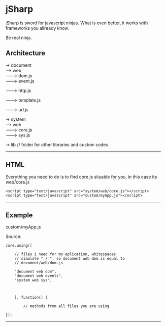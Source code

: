 jSharp
======

jSharp is sword for javascript ninjas.
What is even better, it works with frameworks you allready know.

Be real ninja.

Architecture
-------------------------------------------------------------------------

-> document		
--> web		
---> dom.js		
---> event.js

---> http.js

---> template.js

---> url.js
	
-> system	
--> web		
---> core.js	
---> sys.js	
 	
-> lib // folder for other libraries and custom codes

-------------------------------------------------------------------------
HTML
-------------------------------------------------------------------------

Everything you need to do is to find core.js
situable for you, in this case its web/core.js

````
<script type="text/javascript" src="system/web/core.js"></script>
<script type="text/javascript" src="custom/myApp.js"></script>

````

-------------------------------------------------------------------------
Example 
-------------------------------------------------------------------------
custom/myApp.js

Source:
````
core.using([
	
	// files i need for my aplication, whitespaces
	// simulate " / ", so document web dom is equal to
	// document/web/dom.js
	
	"document web dom",
	"document web events",
	"system web sys",



	], function() {

		// methods from all files you are using
		
});

````

-------------------------------------------------------------------------
